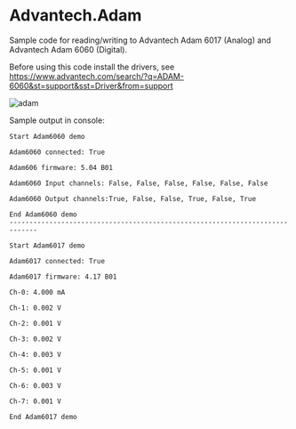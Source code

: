 # Advantech.Adam

Sample code for reading/writing to Advantech Adam 6017 (Analog) and Advantech Adam 6060 (Digital).

Before using this code install the drivers, see https://www.advantech.com/search/?q=ADAM-6060&st=support&sst=Driver&from=support

![adam](![image](https://user-images.githubusercontent.com/538812/153036118-73175969-64ea-4cc7-8204-b40677869865.png)
)

Sample output in console:

```
Start Adam6060 demo

Adam6060 connected: True

Adam606 firmware: 5.04 B01

Adam6060 Input channels: False, False, False, False, False, False

Adam6060 Output channels:True, False, False, True, False, True

End Adam6060 demo
-----------------------------------------------------------------------------

Start Adam6017 demo

Adam6017 connected: True

Adam6017 firmware: 4.17 B01

Ch-0: 4.000 mA

Ch-1: 0.002 V

Ch-2: 0.001 V

Ch-3: 0.002 V

Ch-4: 0.003 V

Ch-5: 0.001 V

Ch-6: 0.003 V

Ch-7: 0.001 V

End Adam6017 demo
```
